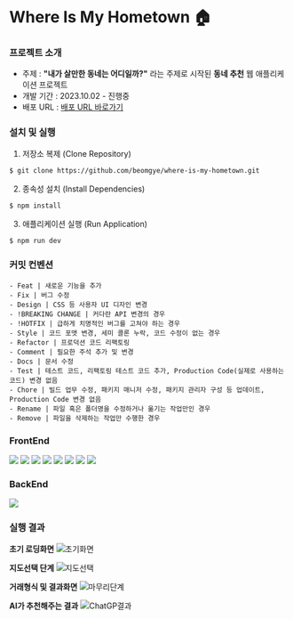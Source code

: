 # Where Is My Hometown 🏠

### 프로젝트 소개

- 주제 : **"내가 살만한 동네는 어디일까?"** 라는 주제로 시작된 **동네 추천** 웹 애플리케이션 프로젝트
- 개발 기간 : 2023.10.02 - 진행중
- 배포 URL : [배포 URL 바로가기](https://d73klmvqn1x8b.cloudfront.net)

### 설치 및 실행

1. 저장소 복제 (Clone Repository)

```zsh
$ git clone https://github.com/beomgye/where-is-my-hometown.git
```

2. 종속성 설치 (Install Dependencies)

```zsh
$ npm install
```

3. 애플리케이션 실행 (Run Application)

```zsh
$ npm run dev
```

### 커밋 컨벤션

```base
- Feat | 새로운 기능을 추가
- Fix | 버그 수정
- Design | CSS 등 사용자 UI 디자인 변경
- !BREAKING CHANGE | 커다란 API 변경의 경우
- !HOTFIX | 급하게 치명적인 버그를 고쳐야 하는 경우
- Style | 코드 포맷 변경, 세미 콜론 누락, 코드 수정이 없는 경우
- Refactor | 프로덕션 코드 리팩토링
- Comment | 필요한 주석 추가 및 변경
- Docs | 문서 수정
- Test | 테스트 코드, 리팩토링 테스트 코드 추가, Production Code(실제로 사용하는 코드) 변경 없음
- Chore | 빌드 업무 수정, 패키지 매니저 수정, 패키지 관리자 구성 등 업데이트, Production Code 변경 없음
- Rename | 파일 혹은 폴더명을 수정하거나 옮기는 작업만인 경우
- Remove | 파일을 삭제하는 작업만 수행한 경우
```

### FrontEnd

<img src="https://img.shields.io/badge/git-F05032?style=for-the-badge&logo=git&logoColor=white">
<img src="https://img.shields.io/badge/github-181717?style=for-the-badge&logo=github&logoColor=white">
<img src="https://img.shields.io/badge/next.js-000000?style=for-the-badge&logo=next.js&logoColor=white">
<img src="https://img.shields.io/badge/Prettier-F7B93E?style=for-the-badge&logo=prettier&logoColor=white">
<img src="https://img.shields.io/badge/ESLint-4B32C3?style=for-the-badge&logo=eslint&logoColor=white">
<img src="https://img.shields.io/badge/axios-5A29E4?style=for-the-badge&logo=axios&logoColor=white">
<img src="https://img.shields.io/badge/react-61DAFB?style=for-the-badge&logo=react&logoColor=white">
<img src="https://img.shields.io/badge/styledcomponents-DB7093?style=for-the-badge&logo=styledcomponents&logoColor=white">

### BackEnd
<img src="https://img.shields.io/badge/syncTree-green?style=for-the-badge&logo=syncTree&logoColor=white">
<br/>


### 실행 결과


**초기 로딩화면**
![초기화면](https://github.com/beomgye/where-is-my-hometown/assets/109938280/5bf7ec4a-101e-491b-b19f-e5f50be09224)
<br/>

**지도선택 단계**
![지도선택](https://github.com/beomgye/where-is-my-hometown/assets/109938280/cf8a6014-8246-45a3-8b39-4568b3e76c16)
<br/>

**거래형식 및 결과화면**
![마무리단계](https://github.com/beomgye/where-is-my-hometown/assets/109938280/7b7d2aa8-d770-4fab-b6b9-4d36722cfc50)
<br/>

**AI가 추천해주는 결과**
![ChatGP결과](https://github.com/beomgye/where-is-my-hometown/assets/109938280/9a9e4a58-19c5-49ad-b2d7-bb8a823278ac)

